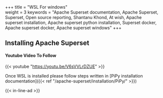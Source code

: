 +++
title = "WSL For windows"  
weight = 3
keywords     = "Apache Superset documentation, Apache Superset, Superset, Open source reporting, Shantanu Khond, At wish, Apache superset installation, Apache superset python installation, Superset docker, Apache superset docker, Apache superset windows"
+++

## Installing Apache Superset
#### Youtube Video To Follow
{{< youtube "https://youtu.be/V6sVVLrDZUE" >}}

Once WSL is installed please follow steps written in [PiPy installation documentation]({{< ref "/apache-superset/installation/PiPy/" >}})


{{< in-line-ad >}}